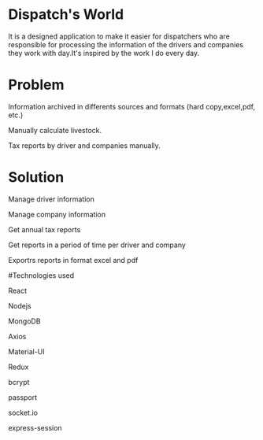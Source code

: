 # Dispatch's World
It is a designed application to make it easier for dispatchers who are responsible for processing the information of the drivers and companies they work with day.It's inspired by the work I do every day.

# Problem

Information archived in differents sources and formats (hard copy,excel,pdf, etc.)

Manually calculate livestock.

Tax reports by driver and companies manually.

# Solution
Manage driver information

Manage company information

Get annual tax reports

Get reports in a period of time per driver and company

Exportrs reports in format excel and pdf

#Technologies used

React

Nodejs

MongoDB

Axios

Material-UI

Redux

bcrypt

passport

socket.io

express-session
